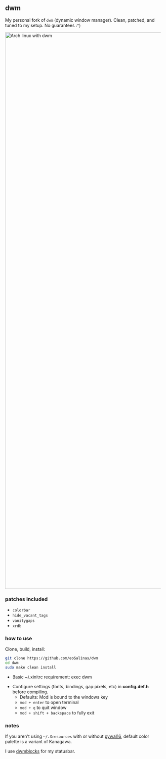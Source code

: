 ## dwm

My personal fork of `dwm` (dynamic window manager). Clean, patched, and tuned to my setup. No guarantees :^)

<img width="2880" height="1800" alt="Arch linux with dwm" src="https://github.com/user-attachments/assets/31eb7d8d-a922-458c-9398-93d1bc1cb89d" />

### patches included
- `colorbar`
- `hide_vacant_tags`
- `vanitygaps`
- `xrdb`

### how to use
Clone, build, install:

```sh
git clone https://github.com/eoSalinas/dwm
cd dwm
sudo make clean install
```

- Basic ~/.xinitrc requirement: exec dwm
* Configure settings (fonts, bindings, gap pixels, etc) in **config.def.h** before compiling.
  - Defaults: Mod is bound to the windows key
  - ```mod + enter``` to open terminal
  - ```mod + q``` to quit window
  - ```mod + shift + backspace``` to fully exit

### notes
If you aren't using ```~/.Xresources``` with or without [pywal16](https://github.com/eylles/pywal16), default color palette is a variant of Kanagawa.

I use [dwmblocks](https://github.com/eoSalinas/dwmblocks) for my statusbar.
